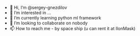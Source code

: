 - 👋 Hi, I’m @sergey-gnezdilov
- 👀 I’m interested in ...
- 🌱 I’m currently learning python ml framework
- 💞️ I’m looking to collaborate on nobody
- 📫 How to reach me - by space ship (u can rent it at IlonMask)

<!---
sergey-gnezdilov/sergey-gnezdilov is a ✨ special ✨ repository because its `README.md` (this file) appears on your GitHub profile.
You can click the Preview link to take a look at your changes.
--->
